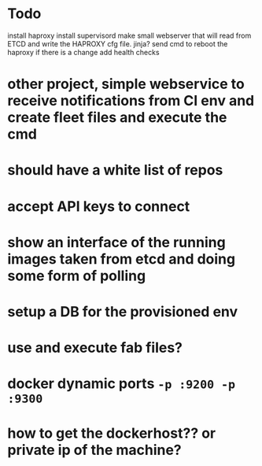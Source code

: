 # Todo
install haproxy
install supervisord
make small webserver that will read from ETCD and write the HAPROXY cfg file.
jinja?
send cmd to reboot the haproxy if there is a change
add health checks

# other project, simple webservice to receive notifications from CI env and create fleet files  and execute the cmd
# should have a white list of repos
# accept API keys to connect
# show an interface of the running images taken from etcd and  doing some form of polling
# setup a DB for the provisioned env 
# use and execute fab files?

# docker dynamic ports `-p :9200 -p :9300`
# how to get the dockerhost?? or private ip of the machine?
# 

